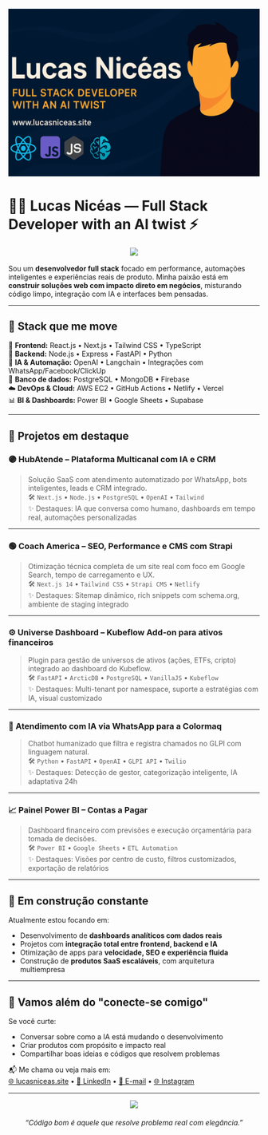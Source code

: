 <p align="center">
  <img src="https://github.com/lucasniceas/lucasniceas/blob/main/readme-banner.png" alt="Lucas Nicéas banner"/>
</p>

# 👨‍💻 Lucas Nicéas — Full Stack Developer with an AI twist ⚡️

<p align="center">
  <img src="https://github-readme-stats.vercel.app/api/top-langs/?username=lucasniceas&layout=compact&langs_count=6&theme=tokyonight" />
</p>

Sou um **desenvolvedor full stack** focado em performance, automações inteligentes e experiências reais de produto. Minha paixão está em **construir soluções web com impacto direto em negócios**, misturando código limpo, integração com IA e interfaces bem pensadas.

---

## 🚀 Stack que me move

<div align="left">

🎯 **Frontend:** React.js • Next.js • Tailwind CSS • TypeScript  
🔧 **Backend:** Node.js • Express • FastAPI • Python  
🧠 **IA & Automação:** OpenAI • Langchain • Integrações com WhatsApp/Facebook/ClickUp  
💾 **Banco de dados:** PostgreSQL • MongoDB • Firebase  
☁️ **DevOps & Cloud:** AWS EC2 • GitHub Actions • Netlify • Vercel  
📊 **BI & Dashboards:** Power BI • Google Sheets • Supabase

</div>

---

## 🧩 Projetos em destaque

### 🟣 HubAtende – Plataforma Multicanal com IA e CRM
> Solução SaaS com atendimento automatizado por WhatsApp, bots inteligentes, leads e CRM integrado.  
🛠️ `Next.js` • `Node.js` • `PostgreSQL` • `OpenAI` • `Tailwind`  
✨ Destaques: IA que conversa como humano, dashboards em tempo real, automações personalizadas

---

### 🟢 Coach America – SEO, Performance e CMS com Strapi
> Otimização técnica completa de um site real com foco em Google Search, tempo de carregamento e UX.  
🛠️ `Next.js 14` • `Tailwind CSS` • `Strapi CMS` • `Netlify`  
✨ Destaques: Sitemap dinâmico, rich snippets com schema.org, ambiente de staging integrado

---

### ⚙️ Universe Dashboard – Kubeflow Add-on para ativos financeiros
> Plugin para gestão de universos de ativos (ações, ETFs, cripto) integrado ao dashboard do Kubeflow.  
🛠️ `FastAPI` • `ArcticDB` • `PostgreSQL` • `VanillaJS` • `Kubeflow`  
✨ Destaques: Multi-tenant por namespace, suporte a estratégias com IA, visual customizado

---

### 🧠 Atendimento com IA via WhatsApp para a Colormaq
> Chatbot humanizado que filtra e registra chamados no GLPI com linguagem natural.  
🛠️ `Python` • `FastAPI` • `OpenAI` • `GLPI API` • `Twilio`  
✨ Destaques: Detecção de gestor, categorização inteligente, IA adaptativa 24h

---

### 📈 Painel Power BI – Contas a Pagar
> Dashboard financeiro com previsões e execução orçamentária para tomada de decisões.  
🛠️ `Power BI` • `Google Sheets` • `ETL Automation`  
✨ Destaques: Visões por centro de custo, filtros customizados, exportação de relatórios

---

## 🎯 Em construção constante

Atualmente estou focando em:
- Desenvolvimento de **dashboards analíticos com dados reais**
- Projetos com **integração total entre frontend, backend e IA**
- Otimização de apps para **velocidade, SEO e experiência fluida**
- Construção de **produtos SaaS escaláveis**, com arquitetura multiempresa

---

## 🤝 Vamos além do "conecte-se comigo"

Se você curte:
- Conversar sobre como a IA está mudando o desenvolvimento
- Criar produtos com propósito e impacto real
- Compartilhar boas ideias e códigos que resolvem problemas

📬 Me chama ou veja mais em:  
[🌐 lucasniceas.site](https://www.lucasniceas.site) • [💼 LinkedIn](https://www.linkedin.com/in/lucasniceas/) • [📩 E-mail](mailto:lucassniceaspt@hotmail.com) • [🌐 Instagram](https://www.instagram.com/lucasniceas_/)

---

<p align="center">
  <img src="https://github-readme-streak-stats.herokuapp.com/?user=lucasniceas&theme=tokyonight&hide_border=true" />
  <br/><br/>
  <i>“Código bom é aquele que resolve problema real com elegância.”</i>
</p>

